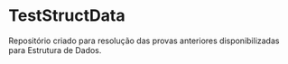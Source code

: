 # TestStructData
Repositório criado para resolução das provas anteriores disponibilizadas para Estrutura de Dados.
